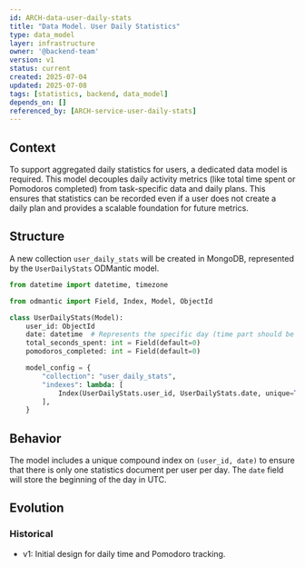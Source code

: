 ```yaml
---
id: ARCH-data-user-daily-stats
title: "Data Model. User Daily Statistics"
type: data_model
layer: infrastructure
owner: '@backend-team'
version: v1
status: current
created: 2025-07-04
updated: 2025-07-08
tags: [statistics, backend, data_model]
depends_on: []
referenced_by: [ARCH-service-user-daily-stats]
---
```

## Context
To support aggregated daily statistics for users, a dedicated data model is required. This model decouples daily activity metrics (like total time spent or Pomodoros completed) from task-specific data and daily plans. This ensures that statistics can be recorded even if a user does not create a daily plan and provides a scalable foundation for future metrics.

## Structure
A new collection `user_daily_stats` will be created in MongoDB, represented by the `UserDailyStats` ODMantic model.

```python
from datetime import datetime, timezone

from odmantic import Field, Index, Model, ObjectId

class UserDailyStats(Model):
    user_id: ObjectId
    date: datetime  # Represents the specific day (time part should be zeroed)
    total_seconds_spent: int = Field(default=0)
    pomodoros_completed: int = Field(default=0)

    model_config = {
        "collection": "user_daily_stats",
        "indexes": lambda: [
            Index(UserDailyStats.user_id, UserDailyStats.date, unique=True)
        ],
    }
```

## Behavior
The model includes a unique compound index on `(user_id, date)` to ensure that there is only one statistics document per user per day. The `date` field will store the beginning of the day in UTC.

## Evolution
### Historical
- v1: Initial design for daily time and Pomodoro tracking.
